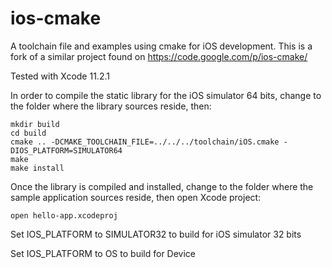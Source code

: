 ios-cmake
=========

A toolchain file and examples using cmake for iOS development. This is a fork of a similar project found on https://code.google.com/p/ios-cmake/

Tested with Xcode 11.2.1

In order to compile the static library for the iOS simulator 64 bits, change to the folder where the library sources reside, then:

	mkdir build
	cd build
 	cmake .. -DCMAKE_TOOLCHAIN_FILE=../../../toolchain/iOS.cmake -DIOS_PLATFORM=SIMULATOR64
 	make
 	make install

 Once the library is compiled and installed, change to the folder where the sample application sources reside, then open Xcode project:

 	open hello-app.xcodeproj


Set IOS_PLATFORM to SIMULATOR32 to build for iOS simulator 32 bits

Set IOS_PLATFORM to OS to build for Device
